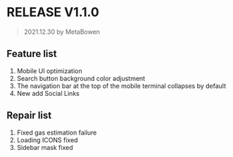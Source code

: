 # RELEASE V1.1.0

> 2021.12.30 by MetaBowen

## Feature list

1. Mobile UI optimization
2. Search button background color adjustment
3. The navigation bar at the top of the mobile terminal collapses by default
4. New add Social Links

## Repair list

1. Fixed gas estimation failure
2. Loading ICONS fixed
3. Sidebar mask fixed
